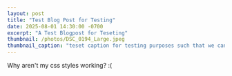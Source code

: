```yaml
---
layout: post
title: "Test Blog Post for Testing"
date: 2025-08-01 14:30:00 -0700
excerpt: "A Test Blogpost for Teseting"
thumbnail: /photos/DSC_0194_Large.jpeg
thumbnail_caption: "teset caption for testing purposes such that we can test."
---
```



Why aren't my css styles working? :( 
    



